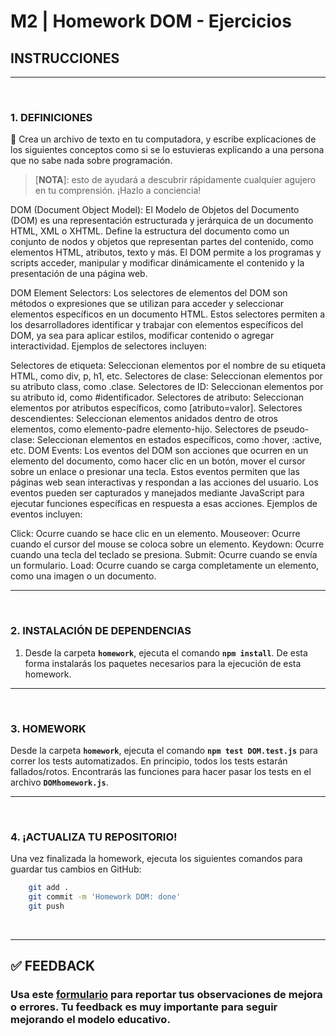 # **M2 | Homework DOM - Ejercicios**

## **INSTRUCCIONES**

---

</br>

### **1. DEFINICIONES**

📝 Crea un archivo de texto en tu computadora, y escribe explicaciones de los siguientes conceptos como si se lo estuvieras explicando a una persona que no sabe nada sobre programación.

> [**NOTA**]: esto de ayudará a descubrir rápidamente cualquier agujero en tu comprensión. ¡Hazlo a conciencia!

DOM (Document Object Model):
El Modelo de Objetos del Documento (DOM) es una representación estructurada y jerárquica de un documento HTML, XML o XHTML. Define la estructura del documento como un conjunto de nodos y objetos que representan partes del contenido, como elementos HTML, atributos, texto y más. El DOM permite a los programas y scripts acceder, manipular y modificar dinámicamente el contenido y la presentación de una página web.

DOM Element Selectors:
Los selectores de elementos del DOM son métodos o expresiones que se utilizan para acceder y seleccionar elementos específicos en un documento HTML. Estos selectores permiten a los desarrolladores identificar y trabajar con elementos específicos del DOM, ya sea para aplicar estilos, modificar contenido o agregar interactividad. Ejemplos de selectores incluyen:

Selectores de etiqueta: Seleccionan elementos por el nombre de su etiqueta HTML, como div, p, h1, etc.
Selectores de clase: Seleccionan elementos por su atributo class, como .clase.
Selectores de ID: Seleccionan elementos por su atributo id, como #identificador.
Selectores de atributo: Seleccionan elementos por atributos específicos, como [atributo=valor].
Selectores descendientes: Seleccionan elementos anidados dentro de otros elementos, como elemento-padre elemento-hijo.
Selectores de pseudo-clase: Seleccionan elementos en estados específicos, como :hover, :active, etc.
DOM Events:
Los eventos del DOM son acciones que ocurren en un elemento del documento, como hacer clic en un botón, mover el cursor sobre un enlace o presionar una tecla. Estos eventos permiten que las páginas web sean interactivas y respondan a las acciones del usuario. Los eventos pueden ser capturados y manejados mediante JavaScript para ejecutar funciones específicas en respuesta a esas acciones. Ejemplos de eventos incluyen:

Click: Ocurre cuando se hace clic en un elemento.
Mouseover: Ocurre cuando el cursor del mouse se coloca sobre un elemento.
Keydown: Ocurre cuando una tecla del teclado se presiona.
Submit: Ocurre cuando se envía un formulario.
Load: Ocurre cuando se carga completamente un elemento, como una imagen o un documento.

---

</br>

### **2. INSTALACIÓN DE DEPENDENCIAS**

1. Desde la carpeta **`homework`**, ejecuta el comando **`npm install`**. De esta forma instalarás los paquetes necesarios para la ejecución de esta homework.

---

</br>

### **3. HOMEWORK**

Desde la carpeta **`homework`**, ejecuta el comando **`npm test DOM.test.js`** para correr los tests automatizados. En principio, todos los tests estarán fallados/rotos. Encontrarás las funciones para hacer pasar los tests en el archivo **`DOMhomework.js`**.

---

</br>

### **4. ¡ACTUALIZA TU REPOSITORIO!**

Una vez finalizada la homework, ejecuta los siguientes comandos para guardar tus cambios en GitHub:

```bash
	git add .
	git commit -m 'Homework DOM: done'
	git push
```

</br >

---

## **✅ FEEDBACK**

### Usa este [**formulario**](https://docs.google.com/forms/d/e/1FAIpQLSe1MybH_Y-xcp1RP0jKPLndLdJYg8cwyHkSb9MwSrEjoxyzWg/viewform) para reportar tus observaciones de mejora o errores. Tu feedback es muy importante para seguir mejorando el modelo educativo.

